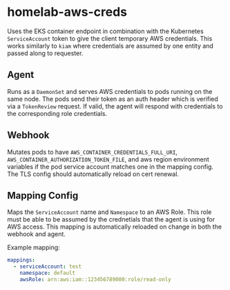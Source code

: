 # homelab-aws-creds

Uses the EKS container endpoint in combination with the Kubernetes `ServiceAccount` token to give
the client temporary AWS credentials. This works similarly to `kiam` where credentials are assumed
by one entity and passed along to requester.

## Agent

Runs as a `DaemonSet` and serves AWS credentials to pods running on the same node. The pods send their
token as an auth header which is verified via a `TokenReview` request. If valid, the agent will respond with
credentials to the corresponding role credentials.

## Webhook

Mutates pods to have `AWS_CONTAINER_CREDENTIALS_FULL_URI`, `AWS_CONTAINER_AUTHORIZATION_TOKEN_FILE`, and aws region environment variables if the pod service account matches one in the mapping config. The TLS config should automatically reload on cert renewal.

## Mapping Config

Maps the `ServiceAccount` name and `Namespace` to an AWS Role. This role must be able to be assumed by the
crednetials that the agent is using for AWS access. This mapping is automatically reloaded on change in both
the webhook and agent.

Example mapping:
```yaml
mappings:
  - serviceAccount: test
    namespace: default
    awsRole: arn:aws:iam::123456789000:role/read-only
```
